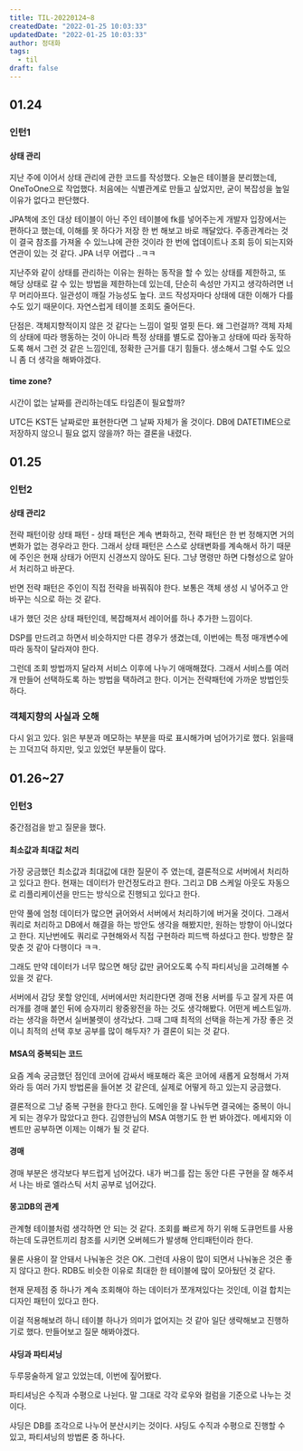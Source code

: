 ```yaml
---
title: TIL-20220124~8
createdDate: "2022-01-25 10:03:33"
updatedDate: "2022-01-25 10:03:33"
author: 정대화
tags:
  - til
draft: false
---
```


## 01.24

### 인턴1

#### 상태 관리

지난 주에 이어서 상태 관리에 관한 코드를 작성했다. 오늘은 테이블을 분리했는데, OneToOne으로 작업했다. 처음에는 식별관계로 만들고 싶었지만, 굳이 복잡성을 높일 이유가 없다고 판단했다.

JPA책에 조인 대상 테이블이 아닌 주인 테이블에 fk를 넣어주는게 개발자 입장에서는 편하다고 했는데, 이해를 못 하다가 저장 한 번 해보고 바로 깨달았다. 주종관계라는 것이 결국 참조를 가져올 수 있느냐에 관한 것이라 한 번에 업데이트나 조회 등이 되는지와 연관이 있는 것 같다. JPA 너무 어렵다 ..ㅋㅋ

지난주와 같이 상태를 관리하는 이유는 원하는 동작을 할 수 있는 상태를 제한하고, 또 해당 상태로 갈 수 있는 방법을 제한하는데 있는데, 단순히 속성만 가지고 생각하려면 너무 머리아프다. 일관성이 깨질 가능성도 높다. 코드 작성자마다 상태에 대한 이해가 다를 수도 있기 때문이다. 자연스럽게 테이블 조회도 줄어든다.

단점은. 객체지향적이지 않은 것 같다는 느낌이 얼핏 얼핏 든다. 왜 그런걸까? 객체 자체의 상태에 따라 행동하는 것이 아니라 특정 상태를 별도로 잡아놓고 상태에 따라 동작하도록 해서 그런 것 같은 느낌인데, 정확한 근거를 대기 힘들다. 생소해서 그럴 수도 있으니 좀 더 생각을 해봐야겠다.

#### time zone?

시간이 없는 날짜를 관리하는데도 타임존이 필요할까?

UTC든 KST든 날짜로만 표현한다면 그 날짜 자체가 올 것이다. DB에 DATETIME으로 저장하지 않으니 필요 없지 않을까? 하는 결론을 내렸다.

## 01.25

### 인턴2

#### 상태 관리2

전략 패턴이랑 상태 패턴 - 상태 패턴은 계속 변화하고, 전략 패턴은 한 번 정해지면 거의 변화가 없는 경우라고 한다. 그래서 상태 패턴은 스스로 상태변화를 계속해서 하기 때문에 주인은 현재 상태가 어떤지 신경쓰지 않아도 된다. 그냥 명령만 하면 다형성으로 알아서 처리하고 바꾼다.

반면 전략 패턴은 주인이 직접 전략을 바꿔줘야 한다. 보통은 객체 생성 시 넣어주고 안 바꾸는 식으로 하는 것 같다.

내가 했던 것은 상태 패턴인데, 복잡해져서 레이어를 하나 추가한 느낌이다.

DSP를 만드려고 하면서 비슷하지만 다른 경우가 생겼는데, 이번에는 특정 매개변수에 따라 동작이 달라져야 한다.

그런데 조회 방법까지 달라져 서비스 이후에 나누기 애매해졌다. 그래서 서비스를 여러개 만들어 선택하도록 하는 방법을 택하려고 한다. 이거는 전략패턴에 가까운 방법인듯 하다.

### 객체지향의 사실과 오해

다시 읽고 있다. 읽은 부분과 메모하는 부분을 따로 표시해가며 넘어가기로 했다. 읽을때는 끄덕끄덕 하지만, 잊고 있었던 부분들이 많다.

## 01.26~27

### 인턴3

중간점검을 받고 질문을 했다.

#### 최소값과 최대값 처리

가장 궁금했던 최소값과 최대값에 대한 질문이 주 였는데, 결론적으로 서버에서 처리하고 있다고 한다. 현재는 데이터가 만건정도라고 한다. 그리고 DB 스케일 아웃도 자동으로 리플리케이션을 만드는 방식으로 진행되고 있다고 한다.

만약 풀에 엄청 데이터가 많으면 긁어와서 서버에서 처리하기에 버거울 것이다. 그래서 쿼리로 처리하고 DB에서 해결을 하는 방안도 생각을 해봤지만, 원하는 방향이 아니었다고 한다. 지난번에도 쿼리로 구현해와서 직접 구현하라 피드백 하셨다고 한다. 방향은 잘 맞춘 것 같아 다행이다 ㅋㅋ.

그래도 만약 데이터가 너무 많으면 해당 값만 긁어오도록 수직 파티셔닝을 고려해볼 수 있을 것 같다.

서버에서 감당 못할 양인데, 서버에서만 처리한다면 경매 전용 서버를 두고 잘게 자른 여러개를 경매 붙인 뒤에 승자끼리 왕중왕전을 하는 것도 생각해봤다. 어떤게 베스트일까. 라는 생각을 하면서 실버불렛이 생각났다. 그때 그때 최적의 선택을 하는게 가장 좋은 것이니 최적의 선택 후보 공부를 많이 해두자? 가 결론이 되는 것 같다.

#### MSA의 중복되는 코드

요즘 계속 궁금했던 점인데 코어에 감싸서 배포해라 혹은 코어에 새롭게 요청해서 가져와라 등 여러 가지 방법론을 들어본 것 같은데, 실제로 어떻게 하고 있는지 궁금했다.

결론적으로 그냥 중복 구현을 한다고 한다. 도메인을 잘 나눠두면 결국에는 중복이 아니게 되는 경우가 많았다고 한다. 김영한님의 MSA 여행기도 한 번 봐야겠다. 메세지와 이벤트만 공부하면 이제는 이해가 될 것 같다.

#### 경매

경매 부분은 생각보다 부드럽게 넘어갔다. 내가 버그를 잡는 동안 다른 구현을 잘 해주셔서 나는 바로 엘라스틱 서치 공부로 넘어갔다.

#### 몽고DB의 관계

관계형 테이블처럼 생각하면 안 되는 것 같다. 조회를 빠르게 하기 위해 도큐먼트를 사용하는데 도큐먼트끼리 참조를 시키면 오버헤드가 발생해 안티패턴이라 한다.

물론 사용이 잘 안돼서 나눠놓은 것은 OK. 그런데 사용이 많이 되면서 나눠놓은 것은 좋지 않다고 한다. RDB도 비슷한 이유로 최대한 한 테이블에 많이 모아뒀던 것 같다.

현재 문제점 중 하나가 계속 조회해야 하는 데이터가 쪼개져있다는 것인데, 이걸 합치는 디자인 패턴이 있다고 한다.

이걸 적용해보려 하니 테이블 하나가 의미가 없어지는 것 같아 일단 생략해보고 진행하기로 했다. 만들어보고 질문 해봐야겠다.

#### 샤딩과 파티셔닝

두루뭉술하게 알고 있었는데, 이번에 짚어봤다.

파티셔닝은 수직과 수평으로 나뉜다. 말 그대로 각각 로우와 컬럼을 기준으로 나누는 것이다.

샤딩은 DB를 조각으로 나누어 분산시키는 것이다. 샤딩도 수직과 수평으로 진행할 수 있고, 파티셔닝의 방법론 중 하나다.
